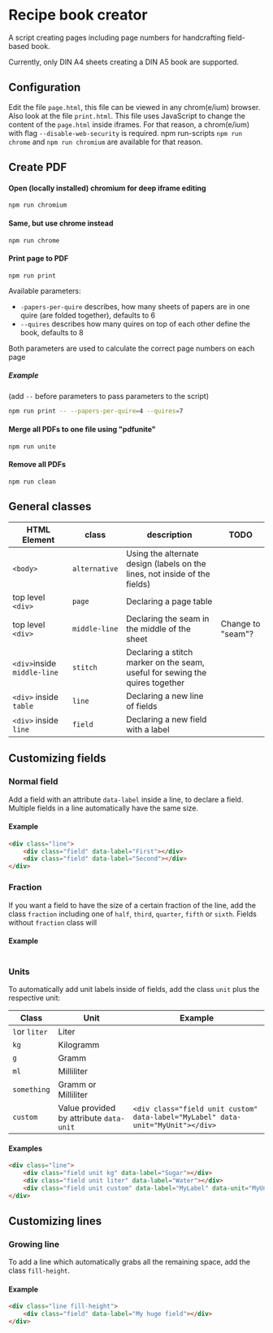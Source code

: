 # Recipe book creator

A script creating pages including page numbers for handcrafting field-based book.

Currently, only DIN A4 sheets creating a DIN A5 book are supported.

## Configuration

Edit the file `page.html`, this file can be viewed in any chrom(e/ium) browser. Also look at the file `print.html`. This file uses JavaScript to change the content of the `page.html` inside iframes. For that reason, a chrom(e/ium) with flag `--disable-web-security` is required. npm run-scripts `npm run chrome` and `npm run chromium` are available for that reason.

## Create PDF

#### Open (locally installed) chromium for deep iframe editing

`npm run chromium`

#### Same, but use chrome instead
`npm run chrome`

#### Print page to PDF

`npm run print`

Available parameters: 

* `-papers-per-quire` describes, how many sheets of papers are in one quire (are folded together), defaults to 6
* `--quires` describes how many quires on top of each other define the book, defaults to 8

Both parameters are used to calculate the correct page numbers on each page

##### Example

(add `--` before parameters to pass parameters to the script)

```bash
npm run print -- --papers-per-quire=4 --quires=7
```

#### Merge all PDFs to one file using "pdfunite"

`npm run unite`

#### Remove all PDFs

`npm run clean`

## General classes

| HTML Element | class | description | TODO
|-|-|-|-
| `<body>` | `alternative` | Using the alternate design (labels on the lines, not inside of the fields)
| top level `<div>` | `page` | Declaring a page table
| top level `<div>` | `middle-line` | Declaring the seam in the middle of the sheet | Change to "seam"?
| `<div>`inside `middle-line` | `stitch` | Declaring a stitch marker on the seam, useful for sewing the quires together
| `<div>` inside `table` | `line` | Declaring a new line of fields
| `<div>` inside `line` | `field` | Declaring a new field with a label

## Customizing fields

### Normal field

Add a field with an attribute `data-label` inside a line, to declare a field. Multiple fields in a line automatically have the same size.

#### Example
```html
<div class="line">
	<div class="field" data-label="First"></div>
	<div class="field" data-label="Second"></div>	
</div>
```

### Fraction

If you want a field to have the size of a certain fraction of the line, add the class `fraction` including one of `half`, `third`, `quarter`, `fifth` or `sixth`. Fields without `fraction` class will 

#### Example

```html

```

### Units

To automatically add unit labels inside of fields, add the class `unit` plus the respective unit:

| Class | Unit | Example
|-|-|-
| `l`or `liter` | Liter | 
`kg` | Kilogramm |
`g` | Gramm | 
`ml` | Milliliter | 
`something` | Gramm or Milliliter
`custom` | Value provided by attribute `data-unit` | `<div class="field unit custom" data-label="MyLabel" data-unit="MyUnit"></div>`

#### Examples
```html
<div class="line">
	<div class="field unit kg" data-label="Sugar"></div>
	<div class="field unit liter" data-label="Water"></div>
	<div class="field unit custom" data-label="MyLabel" data-unit="MyUnit"></div>
</div>
```

## Customizing lines

### Growing line

To add a line which automatically grabs all the remaining space, add the class `fill-height`.

#### Example
```html
<div class="line fill-height">
	<div class="field" data-label="My huge field"></div>
</div>
```
